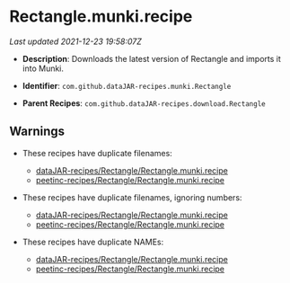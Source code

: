 # Rectangle.munki.recipe

_Last updated 2021-12-23 19:58:07Z_

- **Description**: Downloads the latest version of Rectangle and imports it into Munki.

- **Identifier**: `com.github.dataJAR-recipes.munki.Rectangle`

- **Parent Recipes**: `com.github.dataJAR-recipes.download.Rectangle`

## Warnings

- These recipes have duplicate filenames:
    - [dataJAR-recipes/Rectangle/Rectangle.munki.recipe](/autopkg-dupe-tracker/dataJAR-recipes/Rectangle/Rectangle.munki.recipe)
    - [peetinc-recipes/Rectangle/Rectangle.munki.recipe](/autopkg-dupe-tracker/peetinc-recipes/Rectangle/Rectangle.munki.recipe)

- These recipes have duplicate filenames, ignoring numbers:
    - [dataJAR-recipes/Rectangle/Rectangle.munki.recipe](/autopkg-dupe-tracker/dataJAR-recipes/Rectangle/Rectangle.munki.recipe)
    - [peetinc-recipes/Rectangle/Rectangle.munki.recipe](/autopkg-dupe-tracker/peetinc-recipes/Rectangle/Rectangle.munki.recipe)

- These recipes have duplicate NAMEs:
    - [dataJAR-recipes/Rectangle/Rectangle.munki.recipe](/autopkg-dupe-tracker/dataJAR-recipes/Rectangle/Rectangle.munki.recipe)
    - [peetinc-recipes/Rectangle/Rectangle.munki.recipe](/autopkg-dupe-tracker/peetinc-recipes/Rectangle/Rectangle.munki.recipe)